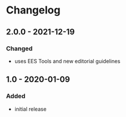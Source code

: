 # Changelog

## 2.0.0 - 2021-12-19

### Changed

- uses EES Tools and new editorial guidelines


## 1.0 - 2020-01-09

### Added

- initial release
